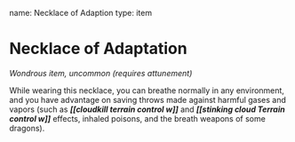 name: Necklace of Adaption
type: item

# Necklace of Adaptation 
_Wondrous item, uncommon (requires attunement)_ 

While wearing this necklace, you can breathe normally in any environment, and you have advantage on saving throws made against harmful gases and vapors (such as **_[[cloudkill terrain control w]]_** and **_[[stinking cloud Terrain control w]]_** effects, inhaled poisons, and the breath weapons of some dragons). 